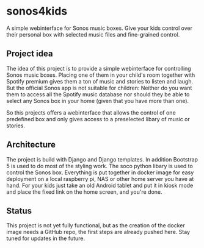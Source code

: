 # sonos4kids
A simple webinterface for Sonos music boxes. Give your kids control over their personal box with selected music files and fine-grained control.

## Project idea
The idea of this project is to provide a simple webinterface for controlling Sonos music boxes. Placing one of them in your child's room together with Spotify premium gives them a ton of music and stories to listen and laugh. But the official Sonos app is not suitable for children: Neither do you want them to access all the Spotify music database nor should they be able to select any Sonos box in your home (given that you have more than one).

So this projects offers a webinterface that allows the control of one predefined box and only gives access to a preselected libary of music or stories.

## Architecture
The project is build with Django and Django templates. In addition Bootstrap 5 is used to do most of the styling work. The soco python libary is used to control the Sonos box. Everything is put together in docker image for easy deployment on a local raspberry pi, NAS or other home server you have at hand. For your kids just take an old Android tablet and put it in kiosk mode and place the fixed link on the home screen, and you're done.

## Status
This project is not yet fully functional, but as the creation of the docker image needs a GitHub repo, the first steps are already pushed here. Stay tuned for updates in the future.

